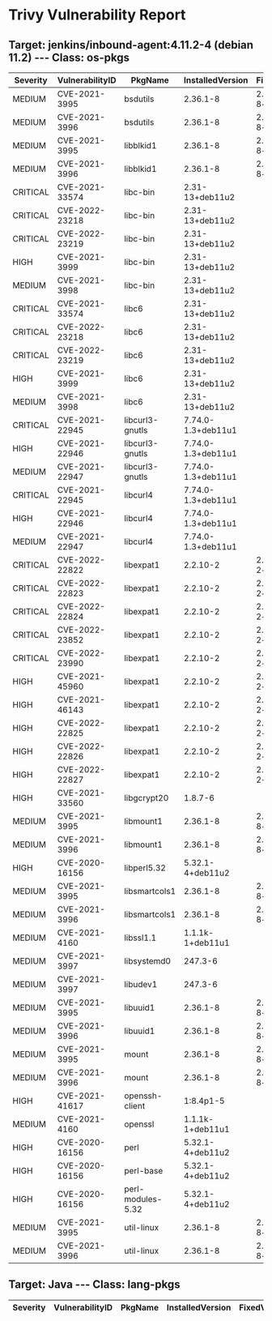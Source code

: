 # Trivy Vulnerability Report

## Target: jenkins/inbound-agent:4.11.2-4 (debian 11.2) --- Class: os-pkgs
|Severity|VulnerabilityID|PkgName|InstalledVersion|FixedVersion|
|--------|---------------|-------|----------------|------------|
|MEDIUM|CVE-2021-3995|bsdutils|2.36.1-8|2.36.1-8+deb11u1|
|MEDIUM|CVE-2021-3996|bsdutils|2.36.1-8|2.36.1-8+deb11u1|
|MEDIUM|CVE-2021-3995|libblkid1|2.36.1-8|2.36.1-8+deb11u1|
|MEDIUM|CVE-2021-3996|libblkid1|2.36.1-8|2.36.1-8+deb11u1|
|CRITICAL|CVE-2021-33574|libc-bin|2.31-13+deb11u2||
|CRITICAL|CVE-2022-23218|libc-bin|2.31-13+deb11u2||
|CRITICAL|CVE-2022-23219|libc-bin|2.31-13+deb11u2||
|HIGH|CVE-2021-3999|libc-bin|2.31-13+deb11u2||
|MEDIUM|CVE-2021-3998|libc-bin|2.31-13+deb11u2||
|CRITICAL|CVE-2021-33574|libc6|2.31-13+deb11u2||
|CRITICAL|CVE-2022-23218|libc6|2.31-13+deb11u2||
|CRITICAL|CVE-2022-23219|libc6|2.31-13+deb11u2||
|HIGH|CVE-2021-3999|libc6|2.31-13+deb11u2||
|MEDIUM|CVE-2021-3998|libc6|2.31-13+deb11u2||
|CRITICAL|CVE-2021-22945|libcurl3-gnutls|7.74.0-1.3+deb11u1||
|HIGH|CVE-2021-22946|libcurl3-gnutls|7.74.0-1.3+deb11u1||
|MEDIUM|CVE-2021-22947|libcurl3-gnutls|7.74.0-1.3+deb11u1||
|CRITICAL|CVE-2021-22945|libcurl4|7.74.0-1.3+deb11u1||
|HIGH|CVE-2021-22946|libcurl4|7.74.0-1.3+deb11u1||
|MEDIUM|CVE-2021-22947|libcurl4|7.74.0-1.3+deb11u1||
|CRITICAL|CVE-2022-22822|libexpat1|2.2.10-2|2.2.10-2+deb11u1|
|CRITICAL|CVE-2022-22823|libexpat1|2.2.10-2|2.2.10-2+deb11u1|
|CRITICAL|CVE-2022-22824|libexpat1|2.2.10-2|2.2.10-2+deb11u1|
|CRITICAL|CVE-2022-23852|libexpat1|2.2.10-2|2.2.10-2+deb11u1|
|CRITICAL|CVE-2022-23990|libexpat1|2.2.10-2|2.2.10-2+deb11u1|
|HIGH|CVE-2021-45960|libexpat1|2.2.10-2|2.2.10-2+deb11u1|
|HIGH|CVE-2021-46143|libexpat1|2.2.10-2|2.2.10-2+deb11u1|
|HIGH|CVE-2022-22825|libexpat1|2.2.10-2|2.2.10-2+deb11u1|
|HIGH|CVE-2022-22826|libexpat1|2.2.10-2|2.2.10-2+deb11u1|
|HIGH|CVE-2022-22827|libexpat1|2.2.10-2|2.2.10-2+deb11u1|
|HIGH|CVE-2021-33560|libgcrypt20|1.8.7-6||
|MEDIUM|CVE-2021-3995|libmount1|2.36.1-8|2.36.1-8+deb11u1|
|MEDIUM|CVE-2021-3996|libmount1|2.36.1-8|2.36.1-8+deb11u1|
|HIGH|CVE-2020-16156|libperl5.32|5.32.1-4+deb11u2||
|MEDIUM|CVE-2021-3995|libsmartcols1|2.36.1-8|2.36.1-8+deb11u1|
|MEDIUM|CVE-2021-3996|libsmartcols1|2.36.1-8|2.36.1-8+deb11u1|
|MEDIUM|CVE-2021-4160|libssl1.1|1.1.1k-1+deb11u1||
|MEDIUM|CVE-2021-3997|libsystemd0|247.3-6||
|MEDIUM|CVE-2021-3997|libudev1|247.3-6||
|MEDIUM|CVE-2021-3995|libuuid1|2.36.1-8|2.36.1-8+deb11u1|
|MEDIUM|CVE-2021-3996|libuuid1|2.36.1-8|2.36.1-8+deb11u1|
|MEDIUM|CVE-2021-3995|mount|2.36.1-8|2.36.1-8+deb11u1|
|MEDIUM|CVE-2021-3996|mount|2.36.1-8|2.36.1-8+deb11u1|
|HIGH|CVE-2021-41617|openssh-client|1:8.4p1-5||
|MEDIUM|CVE-2021-4160|openssl|1.1.1k-1+deb11u1||
|HIGH|CVE-2020-16156|perl|5.32.1-4+deb11u2||
|HIGH|CVE-2020-16156|perl-base|5.32.1-4+deb11u2||
|HIGH|CVE-2020-16156|perl-modules-5.32|5.32.1-4+deb11u2||
|MEDIUM|CVE-2021-3995|util-linux|2.36.1-8|2.36.1-8+deb11u1|
|MEDIUM|CVE-2021-3996|util-linux|2.36.1-8|2.36.1-8+deb11u1|

## Target: Java --- Class: lang-pkgs
|Severity|VulnerabilityID|PkgName|InstalledVersion|FixedVersion|
|--------|---------------|-------|----------------|------------|

